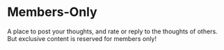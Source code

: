 # Members-Only
A place to post your thoughts, and rate or reply to the thoughts of others. But exclusive content is reserved for members only!
